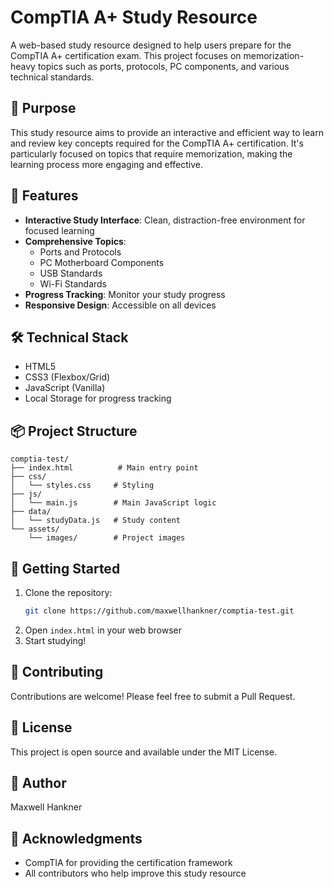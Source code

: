 # CompTIA A+ Study Resource

A web-based study resource designed to help users prepare for the CompTIA A+ certification exam. This project focuses on memorization-heavy topics such as ports, protocols, PC components, and various technical standards.

## 🎯 Purpose

This study resource aims to provide an interactive and efficient way to learn and review key concepts required for the CompTIA A+ certification. It's particularly focused on topics that require memorization, making the learning process more engaging and effective.

## 🚀 Features

- **Interactive Study Interface**: Clean, distraction-free environment for focused learning
- **Comprehensive Topics**:
  - Ports and Protocols
  - PC Motherboard Components
  - USB Standards
  - Wi-Fi Standards
- **Progress Tracking**: Monitor your study progress
- **Responsive Design**: Accessible on all devices

## 🛠️ Technical Stack

- HTML5
- CSS3 (Flexbox/Grid)
- JavaScript (Vanilla)
- Local Storage for progress tracking

## 📦 Project Structure

```
comptia-test/
├── index.html          # Main entry point
├── css/
│   └── styles.css     # Styling
├── js/
│   └── main.js        # Main JavaScript logic
├── data/
│   └── studyData.js   # Study content
└── assets/
    └── images/        # Project images
```

## 🚀 Getting Started

1. Clone the repository:
   ```bash
   git clone https://github.com/maxwellhankner/comptia-test.git
   ```
2. Open `index.html` in your web browser
3. Start studying!

## 🤝 Contributing

Contributions are welcome! Please feel free to submit a Pull Request.

## 📝 License

This project is open source and available under the MIT License.

## 👤 Author

Maxwell Hankner

## 🙏 Acknowledgments

- CompTIA for providing the certification framework
- All contributors who help improve this study resource 
